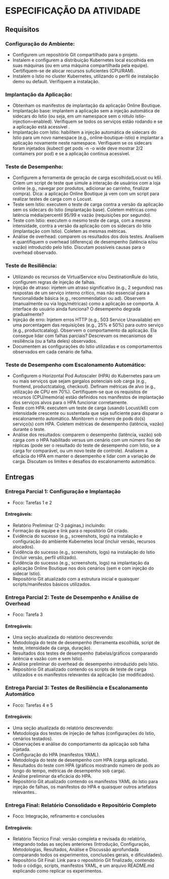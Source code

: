 # ESPECIFICAÇÃO DA ATIVIDADE

## Requisitos

### Configuração do Ambiente:
- Configurem um repositório Git compartilhado para o projeto.
- Instalem e configurem a distribuição Kubernetes local escolhida em suas máquinas (ou em uma máquina compartilhada pela equipe). Certifiquem-se de alocar recursos suficientes (CPU/RAM).
- Instalem o Istio no cluster Kubernetes, utilizando o perfil de instalação demo ou default. Verifiquem a instalação.

### Implantação da Aplicação:
- Obtenham os manifestos de implantação da aplicação Online Boutique.
- Implantação base: implantem a aplicação sem a injeção automática de sidecars do Istio (ou seja, em um namespace sem o rótulo istio-injection=enabled). Verifiquem se todos os serviços estão rodando e se a aplicação está acessível .
- Implantação com Istio: habilitem a injeção automática de sidecars do Istio para um novo namespace (e.g., online-boutique-istio) e implantar a aplicação novamente neste namespace. Verifiquem se os sidecars foram injetados (kubectl get pods -n <namespace> -o wide deve mostrar 2/2 containers por pod) e se a aplicação continua acessível.

### Teste de Desempenho:
- Configurem a ferramenta de geração de carga escolhida(Locust ou k6). Criem um script de teste que simule a interação de usuários com a loja online (e.g., navegar por produtos, adicionar ao carrinho, finalizar compra). Dica: a aplicação Online Boutique já vem com um script para realizar testes de carga com o Locust.
- Teste sem Istio: executem o teste de carga contra a versão da aplicação sem os sidecars do Istio (implantação base). Coletem métricas como latência média/percentil 95/99 e vazão (requisições por segundo).
- Teste com Istio: executem o mesmo teste de carga, com a mesma intensidade, contra a versão da aplicação com os sidecars do Istio (implantação com Istio). Coletem as mesmas métricas.
- Análise de overhead: comparem os resultados dos dois testes. Analisem e quantifiquem o overhead (diferença) de desempenho (latência e/ou vazão) introduzido pelo Istio. Discutam possíveis causas para o overhead observado.

### Teste de Resiliência:
- Utilizando os recursos de VirtualService e/ou DestinationRule do Istio, configurem regras de injeção de falhas.
- Injeção de atraso: injetem um atraso significativo (e.g., 2 segundos) nas respostas de um serviço interno crítico, mas não essencial para a funcionalidade básica (e.g., recommendation ou ad). Observem (manualmente ou via logs/métricas) como a aplicação se comporta. A interface do usuário ainda funciona? O desempenho degrada gradualmente?
- Injeção de erro: Injetem erros HTTP (e.g., 503 Service Unavailable) em uma porcentagem das requisições (e.g., 25% e 50%) para outro serviço (e.g., productcatalog). Observem o comportamento da aplicação. Ela consegue lidar com falhas parciais? Descrevam os mecanismos de resiliência (ou a falta deles) observados.
- Documentem as configurações do Istio utilizadas e os comportamentos observados em cada cenário de falha.

### Teste de Desempenho com Escalonamento Automático:
- Configurem o Horizontal Pod Autoscaler (HPA) do Kubernetes para um ou mais serviços que sejam gargalos potenciais sob carga (e.g., frontend, productcatalog, checkout). Definam métricas de alvo (e.g., utilização de CPU em 70%). Certifiquem-se que os requisitos de recursos (CPU/memória) estão definidos nos manifestos de implantação dos serviços alvos para o HPA funcionar corretamente.
- Teste com HPA: executem um teste de carga (usando Locust/k6) com intensidade crescente ou sustentada que seja suficiente para disparar o escalonamento automático. Monitorem o número de pods do(s) serviço(s) com HPA. Coletem métricas de desempenho (latência, vazão) durante o teste.
- Análise dos resultados: comparem o desempenho (latência, vazão) sob carga com o HPA habilitado versus um cenário com um número fixo de réplicas (pode ser o resultado do teste de desempenho com Istio, se a carga for comparável, ou um novo teste de controle). Analisem a eficácia do HPA em manter o desempenho e lidar com a variação de carga. Discutam os limites e desafios do escalonamento automático.

## Entregas

### Entrega Parcial 1: Configuração e Implantação
- Foco: Tarefas 1 e 2 
#### Entregáveis:
- Relatório Preliminar (2-3 páginas,) incluindo:
- Formação da equipe e link para o repositório Git criado.
- Evidência do sucesso (e.g., screenshots, logs) na instalação e configuração do ambiente Kubernetes local (incluir versão, recursos alocados).
- Evidência do sucesso (e.g., screenshots, logs) na instalação do Istio (incluir versão, perfil utilizado).
- Evidência do sucesso (e.g., screenshots, logs) na implantação da aplicação Online Boutique nos dois cenários (sem e com injeção do sidecar Istio).
- Repositório Git atualizado com a estrutura inicial e quaisquer scripts/manifestos básicos utilizados.

### Entrega Parcial 2: Teste de Desempenho e Análise de Overhead
- Foco: Tarefa 3 
#### Entregáveis:
- Uma seção atualizada do relatório descrevendo:
- Metodologia do teste de desempenho (ferramenta escolhida, script de teste, intensidade da carga, duração).
- Resultados dos testes de desempenho (tabelas/gráficos comparando latência e vazão com e sem Istio).
- Análise preliminar do overhead de desempenho introduzido pelo Istio.
- Repositório Git atualizado contendo os scripts de teste de carga utilizados e os manifestos relevantes da aplicação (se modificados).

### Entrega Parcial 3: Testes de Resiliência e Escalonamento Automático
- Foco: Tarefas 4 e 5 
#### Entregáveis:
- Uma seção atualizada do relatório descrevendo:
- Metodologia dos testes de injeção de falhas (configurações do Istio, cenários testados).
- Observações e análise do comportamento da aplicação sob falha injetada.
- Configuração do HPA (manifestos YAML).
- Metodologia do teste de desempenho com HPA (carga aplicada).
- Resultados do teste com HPA (gráficos mostrando número de pods ao longo do tempo, métricas de desempenho sob carga).
- Análise preliminar da eficácia do HPA.
- Repositório Git atualizado contendo os manifestos YAML do Istio para injeção de falhas, os manifestos do HPA e quaisquer outros artefatos relevantes..

### Entrega Final: Relatório Consolidado e Repositório Completo
- Foco: Integração, refinamento e conclusões 
#### Entregáveis:
- Relatório Técnico Final: versão completa e revisada do relatório, integrando todas as seções anteriores (Introdução, Configuração, Metodologias, Resultados, Análise e Discussão aprofundada comparando todos os experimentos, conclusões gerais, e dificuldades). 
- Repositório Git Final: Link para o repositório Git finalizado, contendo todo o código, scripts, manifestos YAML, e um arquivo README.md explicando como replicar os experimentos.
